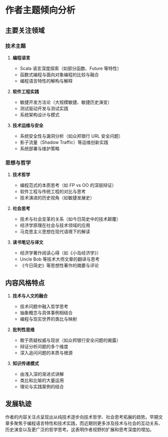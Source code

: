 # 作者主题倾向分析

## 主要关注领域

### 技术主题

1. **编程语言**

   - Scala 语言深度探索（如部分函数、Future 等特性）
   - 函数式编程与面向对象编程的比较与融合
   - 编程语言特性的解构与解释

2. **软件工程实践**

   - 敏捷开发方法论（大规模敏捷、敏捷历史演变）
   - 测试驱动开发与测试实践
   - 系统架构设计与模式

3. **技术运维与安全**
   - 系统安全性与漏洞分析（如众邦银行 URL 安全问题）
   - 影子流量（Shadow Traffic）等运维创新实践
   - 系统部署与维护策略

### 思想与哲学

1. **技术哲学**

   - 编程范式的本质思考（如 FP vs OO 的深层辩证）
   - 软件工程与传统工程的对比与思考
   - 技术演进的历史视角（如敏捷发展史）

2. **社会思考**

   - 技术与社会变革的关系（如今日简史中的技术颠覆）
   - 经济学原理在社会与技术领域的应用
   - 马克思主义思想在现代语境下的解读

3. **读书笔记与译文**
   - 经济学著作阅读心得（如《小岛经济学》）
   - Uncle Bob 等技术大师文章的翻译与思考
   - 《今日简史》等思想性著作的摘要与评论

## 内容风格特点

1. **技术与人文的融合**

   - 技术问题中融入哲学思考
   - 抽象概念与具体事例相结合
   - 编程与现实世界的类比与映射

2. **批判性思维**

   - 敢于质疑权威与现状（如众邦银行安全问题的揭露）
   - 辩证分析问题的多个维度
   - 深入追问问题的本质与根源

3. **知识传递模式**
   - 由浅入深的渐进式讲解
   - 类比和比喻的大量运用
   - 理论与实践案例的结合

## 发展轨迹

作者的内容关注点呈现出从纯技术逐步向技术哲学、社会思考拓展的趋势。早期文章多聚焦于编程语言特性和技术实践，而近期则更多涉及技术与社会的互动关系、历史演变以及更广泛的哲学思考。这表明作者视野的扩展和思考深度的增加。
